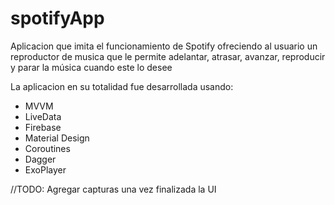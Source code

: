 # spotifyApp

Aplicacion que imita el funcionamiento de Spotify ofreciendo al usuario un reproductor de musica que le permite
adelantar, atrasar, avanzar, reproducir y parar la música cuando este lo desee 

La aplicacion en su totalidad fue desarrollada usando:
- MVVM
- LiveData
- Firebase
- Material Design
- Coroutines
- Dagger
- ExoPlayer


//TODO: Agregar capturas una vez finalizada la UI
